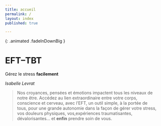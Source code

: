 ```yaml
---
title: accueil
permalink: /
layout: index
published: true

---
```


{: .animated .fadeInDownBig }
# EFT–TBT

Gérez le stress **facilement**

*Isabelle Levrat*

> Nos croyances, pensées et émotions impactent tous les niveaux de notre être. Accédez au lien extraordinaire entre votre corps, conscience et cerveau, avec l’EFT, un outil simple, à la portée de tous, pour une grande autonomie dans la façon de gérer votre stress, vos douleurs physiques, vos,expériences traumatisantes, dévalorisantes... et **enfin** prendre soin de vous.

<!--
> La **TBT** ou “Trauma Buster Technique”, peut réduire radicalement et même totalement les symptômes de stress posttraumatiques. C’est une combinaison de l’**EFT** et de la **PNL**. Elle peut être pratiquée de trois façons : en groupe, en consultation avec un praticien TBT, ou seul.
-->
